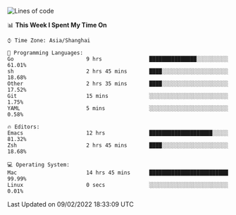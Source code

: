 <!--START_SECTION:waka-->
![Lines of code](https://img.shields.io/badge/From%20Hello%20World%20I%27ve%20Written-22%20Thousand%20lines%20of%20code-blue)

📊 **This Week I Spent My Time On** 

```text
⌚︎ Time Zone: Asia/Shanghai

💬 Programming Languages: 
Go                       9 hrs               ███████████████░░░░░░░░░░   61.01% 
sh                       2 hrs 45 mins       ████░░░░░░░░░░░░░░░░░░░░░   18.68% 
Other                    2 hrs 35 mins       ████░░░░░░░░░░░░░░░░░░░░░   17.52% 
Git                      15 mins             ░░░░░░░░░░░░░░░░░░░░░░░░░   1.75% 
YAML                     5 mins              ░░░░░░░░░░░░░░░░░░░░░░░░░   0.58%

🔥 Editors: 
Emacs                    12 hrs              ████████████████████░░░░░   81.32% 
Zsh                      2 hrs 45 mins       ████░░░░░░░░░░░░░░░░░░░░░   18.68%

💻 Operating System: 
Mac                      14 hrs 45 mins      █████████████████████████   99.99% 
Linux                    0 secs              ░░░░░░░░░░░░░░░░░░░░░░░░░   0.01%

```


 Last Updated on 09/02/2022 18:33:09 UTC
<!--END_SECTION:waka-->
